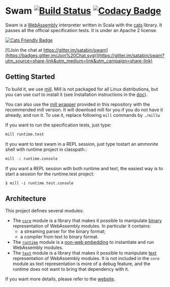 # Swam [![Build Status](https://travis-ci.org/satabin/swam.svg?branch=master)](https://travis-ci.org/satabin/swam) [![Codacy Badge](https://api.codacy.com/project/badge/Grade/6cadb836067c4e4696c3c15ab9510a3a)](https://www.codacy.com/app/satabin/swam?utm_source=github.com&amp;utm_medium=referral&amp;utm_content=satabin/swam&amp;utm_campaign=Badge_Grade)

Swam is a [WebAssembly][1] interpreter written in Scala with the [cats][7] library. It passes all the official specification tests. It is under an Apache 2 license.

[![Cats Friendly Badge][6]][7]

[![Join the chat at https://gitter.im/satabin/swam](https://badges.gitter.im/Join%20Chat.svg)](https://gitter.im/satabin/swam?utm_source=share-link&utm_medium=link&utm_campaign=share-link)

## Getting Started

To build it, we use [mill](http://www.lihaoyi.com/mill/). Mill is not packaged for all Linux distributions, but you can use curl to install it (see Installation instructions in the [doc](http://www.lihaoyi.com/mill/)).

You can also use the [mill wrapper](https://github.com/lefou/millw) provided in this repository with the recommended mill version. It will download mill for you if you do not have it already, and run it. To use it, replace following `mill` commands by `./millw`

If you want to run the specification tests, just type:

```sh
mill runtime.test
```

It you want to test swam in a REPL session, just type tostart an ammonite shell with runtime project in classpath.:

```sh
mill -i runtime.console
```

If you want a REPL session with both runtime and text, the easiest way is to start a session for the runtime.test project:

    $ mill -i runtime.test.console

## Architecture

This project defines several modules:
 - The [`core`](core/) module is a library that makes it possible to manipulate [binary][3] representation of WebAssembly modules. In particular it contains:
   - a streaming parser for the binary format;
   - a compiler from text to binary format.
 - The [`runtime`](runtime/) module is a [non-web embedding][4] to instantiate and run WebAssembly modules.
 - The [`text`](text/) module is a library that makes it possible to manipulate [text][2] representation of WebAssembly modules.
   It is not included in the `core` module as text representation is more of a debug feature, and the runtime does not want to bring
   that dependency with it.

If you want more details, please refer to the [website][website].

[1]: https://webassembly.org/
[2]: https://webassembly.org/docs/text-format/
[3]: https://webassembly.org/docs/binary-encoding/
[4]: https://webassembly.org/docs/non-web/
[6]: https://typelevel.org/cats/img/cats-badge-tiny.png
[7]: https://typelevel.org/cats
[website]: https://swam.gnieh.org
